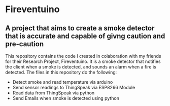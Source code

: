 # Fireventuino

## A project that aims to create a smoke detector that is accurate and capable of givng caution and pre-caution

This repository contains the code I created in colaboration with my friends for their Research Project, Fireventuino.
It is a smoke detector that notifies the client when a smoke is detected, and sounds an alarm when a fire is detected.
The files in this repository do the following:

* Detect smoke and read temperature via arduino
* Send sensor readings to ThingSpeak via ESP8266 Module
* Read data from ThingSpeak via python
* Send Emails when smoke is detected using python
